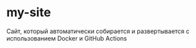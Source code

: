 # my-site
Сайт, который автоматически собирается и развертывается с использованием Docker и GitHub Actions
